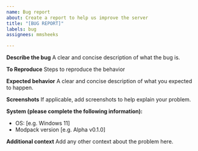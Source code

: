 ```yaml
---
name: Bug report
about: Create a report to help us improve the server
title: "[BUG REPORT]"
labels: bug
assignees: mmsheeks

---
```


**Describe the bug**
A clear and concise description of what the bug is.

**To Reproduce**
Steps to reproduce the behavior

**Expected behavior**
A clear and concise description of what you expected to happen.

**Screenshots**
If applicable, add screenshots to help explain your problem.

**System (please complete the following information):**
 - OS: [e.g. Windows 11]
 - Modpack version [e.g. Alpha v0.1.0]

**Additional context**
Add any other context about the problem here.
